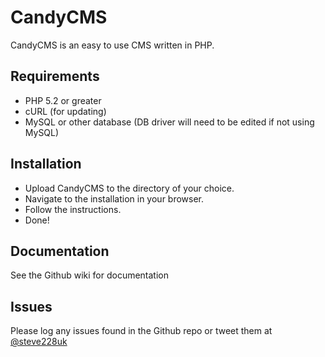 # CandyCMS
CandyCMS is an easy to use CMS written in PHP.

## Requirements
* PHP 5.2 or greater
* cURL (for updating)
* MySQL or other database (DB driver will need to be edited if not using MySQL)

## Installation

* Upload CandyCMS to the directory of your choice.
* Navigate to the installation in your browser. 
* Follow the instructions.
* Done!

## Documentation
See the Github wiki for documentation

## Issues
Please log any issues found in the Github repo or tweet them at [@steve228uk](http://www.twitter.com/steve228uk)